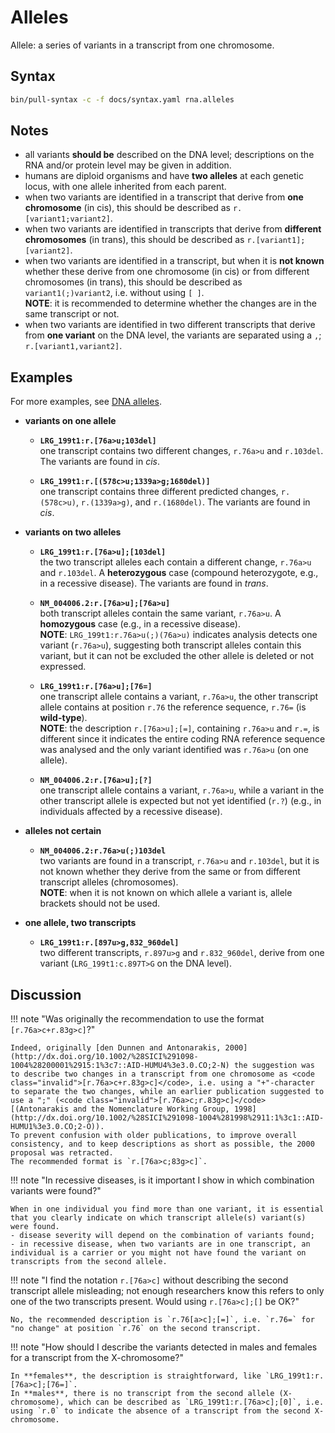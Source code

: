 # Alleles

<!-- ## Definition -->

Allele: a series of variants in a transcript from one chromosome.

## Syntax

```sh exec="true"
bin/pull-syntax -c -f docs/syntax.yaml rna.alleles
```

## Notes

- all variants **should be** described on the DNA level; descriptions on the RNA and/or protein level may be given in addition.
- humans are diploid organisms and have **two alleles** at each genetic locus, with one allele inherited from each parent.
- when two variants are identified in a transcript that derive from **one chromosome** (in cis), this should be described as `r.[variant1`<code class="spot1">;</code>`variant2]`.
- when two variants are identified in transcripts that derive from **different chromosomes** (in trans), this should be described as `r.[variant1]`<code class="spot1">;</code>`[variant2]`.
- when two variants are identified in a transcript, but when it is **not known** whether these derive from one chromosome (in cis) or from different chromosomes (in trans), this should be described as `variant1`<code class="spot1">(;)</code>`variant2`, i.e. without using `[ ]`.<br>
  **NOTE**: it is recommended to determine whether the changes are in the same transcript or not.
- when two variants are identified in two different transcripts that derive from **one variant** on the DNA level, the variants are separated using a `,`; `r.[variant1`<code class="spot1">,</code>`variant2]`.

## Examples

For more examples, see [DNA alleles](../DNA/alleles.md).

- **variants on one allele**
    - **`LRG_199t1:r.[76a>u;103del]`**<br>
      one transcript contains two different changes, `r.76a>u` and `r.103del`.
      The variants are found in _cis_.

    - **`LRG_199t1:r.[(578c>u;1339a>g;1680del)]`**<br>
      one transcript contains three different predicted changes, `r.(578c>u)`, `r.(1339a>g)`, and `r.(1680del)`.
      The variants are found in _cis_.

- **variants on two alleles**
    - **`LRG_199t1:r.[76a>u];[103del]`**<br>
      the two transcript alleles each contain a different change, `r.76a>u` and `r.103del`.
      A **heterozygous** case (compound heterozygote, e.g., in a recessive disease).
      The variants are found in _trans_.

    - **`NM_004006.2:r.[76a>u];[76a>u]`**<br>
      both transcript alleles contain the same variant, `r.76a>u`.
      A **homozygous** case (e.g., in a recessive disease).<br>
      **NOTE**: `LRG_199t1:r.76a>u(;)(76a>u)` indicates analysis detects one variant (`r.76a>u`), suggesting both transcript alleles contain this variant, but it can not be excluded the other allele is deleted or not expressed.

    - **`LRG_199t1:r.[76a>u];[76=]`**<br>
      one transcript allele contains a variant, `r.76a>u`, the other transcript allele contains at position `r.76` the reference sequence, `r.76=` (is **wild-type**).<br>
      **NOTE**: the description `r.[76a>u];[=]`, containing `r.76a>u` and `r.=`, is different since it indicates the entire coding RNA reference sequence was analysed and the only variant identified was `r.76a>u` (on one allele).

    - **`NM_004006.2:r.[76a>u];[?]`**<br>
      one transcript allele contains a variant, `r.76a>u`, while a variant in the other transcript allele is expected but not yet identified (`r.?`) (e.g., in individuals affected by a recessive disease).

- **alleles not certain**
    - **`NM_004006.2:r.76a>u(;)103del`**<br>
      two variants are found in a transcript, `r.76a>u` and `r.103del`, but it is not known whether they derive from the same or from different transcript alleles (chromosomes).<br>
      **NOTE**: when it is not known on which allele a variant is, allele brackets should not be used.

- **one allele, two transcripts**
    - **`LRG_199t1:r.[897u>g,832_960del]`**<br>
      two different transcripts, `r.897u>g` and `r.832_960del`, derive from one variant (`LRG_199t1:c.897T>G` on the DNA level).

## Discussion

!!! note "Was originally the recommendation to use the format <code class="invalid">[r.76a>c+r.83g>c]</code>?"

    Indeed, originally [den Dunnen and Antonarakis, 2000](http://dx.doi.org/10.1002/%28SICI%291098-1004%28200001%2915:1%3c7::AID-HUMU4%3e3.0.CO;2-N) the suggestion was to describe two changes in a transcript from one chromosome as <code class="invalid">[r.76a>c+r.83g>c]</code>, i.e. using a "+"-character to separate the two changes, while an earlier publication suggested to use a ";" (<code class="invalid">[r.76a>c;r.83g>c]</code> [(Antonarakis and the Nomenclature Working Group, 1998](http://dx.doi.org/10.1002/%28SICI%291098-1004%281998%2911:1%3c1::AID-HUMU1%3e3.0.CO;2-O)).
    To prevent confusion with older publications, to improve overall consistency, and to keep descriptions as short as possible, the 2000 proposal was retracted.
    The recommended format is `r.[76a>c;83g>c]`.

!!! note "In recessive diseases, is it important I show in which combination variants were found?"

    When in one individual you find more than one variant, it is essential that you clearly indicate on which transcript allele(s) variant(s) were found.
    - disease severity will depend on the combination of variants found;
    - in recessive disease, when two variants are in one transcript, an individual is a carrier or you might not have found the variant on transcripts from the second allele.

!!! note "I find the notation `r.[76a>c]` without describing the second transcript allele misleading; not enough researchers know this refers to only one of the two transcripts present. Would using <code class="invalid">r.[76a>c];[]</code> be OK?"

    No, the recommended description is `r.76[a>c];[=]`, i.e. `r.76=` for "no change" at position `r.76` on the second transcript.

!!! note "How should I describe the variants detected in males and females for a transcript from the X-chromosome?"

    In **females**, the description is straightforward, like `LRG_199t1:r.[76a>c];[76=]`.
    In **males**, there is no transcript from the second allele (X-chromosome), which can be described as `LRG_199t1:r.[76a>c];[0]`, i.e. using `r.0` to indicate the absence of a transcript from the second X-chromosome.
